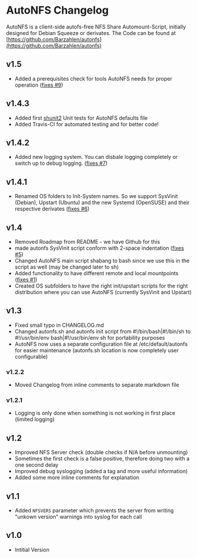 # AutoNFS Changelog

AutoNFS is a client-side autofs-free NFS Share Automount-Script, initially designed for Debian Squeeze or derivates.
The Code can be found at [https://github.com/Barzahlen/autonfs](https://github.com/Barzahlen/autonfs)

## v1.5
- Added a prerequisites check for tools AutoNFS needs for proper operation ([fixes #9](https://github.com/Barzahlen/autonfs/issues/9))

## v1.4.3
- Added first [shunit2](https://code.google.com/p/shunit2/) Unit tests for AutoNFS defaults file
- Added Travis-CI for automated testing and for better code!

## v1.4.2
- Added new logging system. You can disbale logging completely or switch up to debug logging. ([fixes #7](https://github.com/Barzahlen/autonfs/issues/7))

## v1.4.1
- Renamed OS folders to Init-System names. So we support SysVinit (Debian), Upstart (Ubuntu) and the new Systemd (OpenSUSE) and their respective derivates ([fixes #6](https://github.com/Barzahlen/autonfs/issues/6))

## v1.4
- Removed Roadmap from README - we have Github for this
- made autonfs SysVinit script conform with 2-space indentation ([fixes #5](https://github.com/Barzahlen/autonfs/issues/5))
- Changed AutoNFS main script shabang to bash since we use this in the script as well (may be changed later to sh)
- Added functionality to have different remote and local mountpoints ([fixes #1](https://github.com/Barzahlen/autonfs/issues/1))
- Created OS subfolders to have the right init/upstart scripts for the right distribution where you can use AutoNFS (currently SysVinit and Upstart)

## v1.3
- Fixed small typo in CHANGELOG.md
- Changed autonfs.sh and autonfs init script from #!/bin/bash|#!/bin/sh to #!/usr/bin/env bash|#!/usr/bin/env sh for portability purposes
- AutoNFS now uses a separate configuration file at /etc/default/autonfs for easier maintenance (autonfs.sh location is now completely user configurable)

### v1.2.2
- Moved Changelog from inline comments to separate markdown file

### v1.2.1
- Logging is only done when something is not working in first place (limited logging)

## v1.2
- Improved NFS Server check (double checks if N/A before unmounting)
- Sometimes the first check is a false positive, therefore doing two with a one second delay
- Improved debug syslogging (added a tag and more useful information)
- Added some more inline comments for explanation

## v1.1
- Added `NFSVERS` parameter which prevents the server from writing "unkown version" warnings into syslog for each call

## v1.0
- Intitial Version
